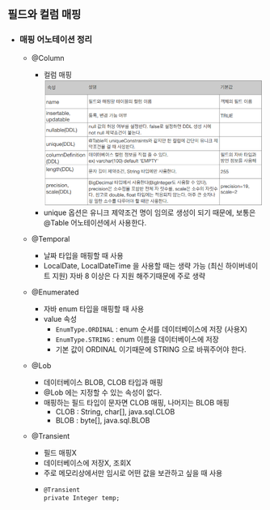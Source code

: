 ## 필드와 컬럼 매핑

* ### 매핑 어노테이션 정리
    * @Column
        * 컬럼 매핑
            ![img_2.png](img_2.png)
        * unique 옵션은 유니크 제약조건 명이 임의로 생성이 되기 때문에,
            보통은 @Table 어노테이션에서 사용한다.
          
    * @Temporal
        * 날짜 타입을 매핑할 때 사용
        * LocalDate, LocalDateTime 을 사용할 때는 생략 가능 (최신 하이버네이트 지원)
            자바 8 이상은 다 지원 해주기때문에 주로 생략
          
    * @Enumerated
        * 자바 enum 타입을 매핑할 때 사용
        * value 속성
            * ```EnumType.ORDINAL``` : enum 순서를 데이터베이스에 저장 (사용X)
            * ```EnumType.STRING``` : enum 이름을 데이터베이스에 저장
            * 기본 값이 ORDINAL 이기때문에 STRING 으로 바꿔주어야 한다.
    * @Lob
        * 데이터베이스 BLOB, CLOB 타입과 매핑
        * @Lob 에는 지정할 수 있는 속성이 없다.
        * 매핑하는 필드 타입이 문자면 CLOB 매핑, 나머지는 BLOB 매핑
            * CLOB : String, char[], java.sql.CLOB
            * BLOB : byte[], java.sql.BLOB
    * @Transient
        * 필드 매핑X
        * 데이터베이스에 저장X, 조회X
        * 주로 메모리상에서만 임시로 어떤 값을 보관하고 싶을 때 사용
        * ```
          @Transient
          private Integer temp;
          ```